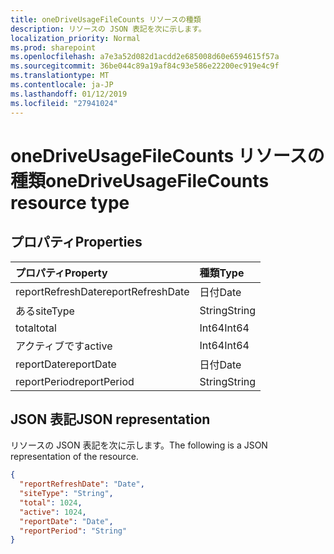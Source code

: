 ```yaml
---
title: oneDriveUsageFileCounts リソースの種類
description: リソースの JSON 表記を次に示します。
localization_priority: Normal
ms.prod: sharepoint
ms.openlocfilehash: a7e3a52d082d1acdd2e685008d60e6594615f57a
ms.sourcegitcommit: 36be044c89a19af84c93e586e22200ec919e4c9f
ms.translationtype: MT
ms.contentlocale: ja-JP
ms.lasthandoff: 01/12/2019
ms.locfileid: "27941024"
---
```

# <a name="onedriveusagefilecounts-resource-type"></a><span data-ttu-id="af7e7-103">oneDriveUsageFileCounts リソースの種類</span><span class="sxs-lookup"><span data-stu-id="af7e7-103">oneDriveUsageFileCounts resource type</span></span>

## <a name="properties"></a><span data-ttu-id="af7e7-104">プロパティ</span><span class="sxs-lookup"><span data-stu-id="af7e7-104">Properties</span></span>

| <span data-ttu-id="af7e7-105">プロパティ</span><span class="sxs-lookup"><span data-stu-id="af7e7-105">Property</span></span>          | <span data-ttu-id="af7e7-106">種類</span><span class="sxs-lookup"><span data-stu-id="af7e7-106">Type</span></span>   |
| :---------------- | :----- |
| <span data-ttu-id="af7e7-107">reportRefreshDate</span><span class="sxs-lookup"><span data-stu-id="af7e7-107">reportRefreshDate</span></span> | <span data-ttu-id="af7e7-108">日付</span><span class="sxs-lookup"><span data-stu-id="af7e7-108">Date</span></span>   |
| <span data-ttu-id="af7e7-109">ある</span><span class="sxs-lookup"><span data-stu-id="af7e7-109">siteType</span></span>          | <span data-ttu-id="af7e7-110">String</span><span class="sxs-lookup"><span data-stu-id="af7e7-110">String</span></span> |
| <span data-ttu-id="af7e7-111">total</span><span class="sxs-lookup"><span data-stu-id="af7e7-111">total</span></span>             | <span data-ttu-id="af7e7-112">Int64</span><span class="sxs-lookup"><span data-stu-id="af7e7-112">Int64</span></span>  |
| <span data-ttu-id="af7e7-113">アクティブです</span><span class="sxs-lookup"><span data-stu-id="af7e7-113">active</span></span>            | <span data-ttu-id="af7e7-114">Int64</span><span class="sxs-lookup"><span data-stu-id="af7e7-114">Int64</span></span>  |
| <span data-ttu-id="af7e7-115">reportDate</span><span class="sxs-lookup"><span data-stu-id="af7e7-115">reportDate</span></span>        | <span data-ttu-id="af7e7-116">日付</span><span class="sxs-lookup"><span data-stu-id="af7e7-116">Date</span></span>   |
| <span data-ttu-id="af7e7-117">reportPeriod</span><span class="sxs-lookup"><span data-stu-id="af7e7-117">reportPeriod</span></span>      | <span data-ttu-id="af7e7-118">String</span><span class="sxs-lookup"><span data-stu-id="af7e7-118">String</span></span> |

## <a name="json-representation"></a><span data-ttu-id="af7e7-119">JSON 表記</span><span class="sxs-lookup"><span data-stu-id="af7e7-119">JSON representation</span></span>

<span data-ttu-id="af7e7-120">リソースの JSON 表記を次に示します。</span><span class="sxs-lookup"><span data-stu-id="af7e7-120">The following is a JSON representation of the resource.</span></span>

<!-- {
  "blockType": "resource",
  "@odata.type": "microsoft.graph.oneDriveUsageFileCounts"
} -->

```json
{
  "reportRefreshDate": "Date", 
  "siteType": "String", 
  "total": 1024, 
  "active": 1024, 
  "reportDate": "Date", 
  "reportPeriod": "String"
}
```
